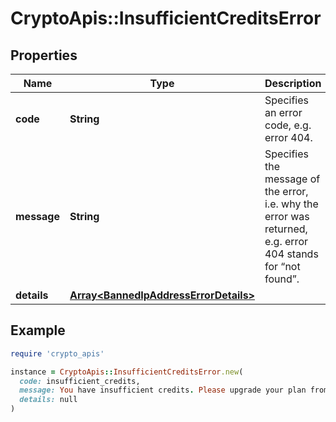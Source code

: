 # CryptoApis::InsufficientCreditsError

## Properties

| Name | Type | Description | Notes |
| ---- | ---- | ----------- | ----- |
| **code** | **String** | Specifies an error code, e.g. error 404. |  |
| **message** | **String** | Specifies the message of the error, i.e. why the error was returned, e.g. error 404 stands for “not found”. |  |
| **details** | [**Array&lt;BannedIpAddressErrorDetails&gt;**](BannedIpAddressErrorDetails.md) |  | [optional] |

## Example

```ruby
require 'crypto_apis'

instance = CryptoApis::InsufficientCreditsError.new(
  code: insufficient_credits,
  message: You have insufficient credits. Please upgrade your plan from your Dashboard or contact our team via email.,
  details: null
)
```

